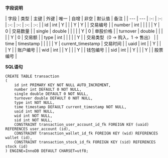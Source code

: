 **字段说明**

| 字段 | 类型 | 主键 | 外键 | 唯一 | 自增 | 非空 | 默认值 | 备注 |
| --- | --- | :-: | :-: | :-: | :-: | :-: | :-: |
| id | int | Y |   |   | Y | Y |  | 交易编号 |
| number | int |   |   |   |   | Y | 0 | 交易数量 |
| single | double |   |   |   |   | Y | 0 | 单股价格 |
| turnover | double |   |   |   |   | Y | 0 | 交易额 |
| type | int |   |   |   |   | Y |   | 交易类型（0 -> 购入，1 -> 售出） |
| time | timestamp |   |   |   |   | Y | current_timestamp | 交易时间 |
| uaid | int |   | Y |   |   | Y |   | 账户编号 |
| wid | int |   | Y |   |   | Y |   | 钱包编号 |
| sid | int |   | Y |   |   | Y |   | 股票编号 |

**SQL语句**
```
CREATE TABLE transaction
(
    id int PRIMARY KEY NOT NULL AUTO_INCREMENT,
    number int DEFAULT 0 NOT NULL,
    single double DEFAULT 0 NOT NULL,
    turnover double DEFAULT 0 NOT NULL,
    type int NOT NULL,
    time timestamp DEFAULT current_timestamp NOT NULL,
    uaid int NOT NULL,
    wid int NOT NULL,
    sid int NOT NULL,
    CONSTRAINT transaction_user_account_id_fk FOREIGN KEY (uaid) REFERENCES user_account (id),
    CONSTRAINT transaction_wallet_id_fk FOREIGN KEY (wid) REFERENCES wallet (id),
    CONSTRAINT transaction_stock_id_fk FOREIGN KEY (sid) REFERENCES stock (id)
) ENGINE=InnoDB DEFAULT CHARSET=utf8;
```